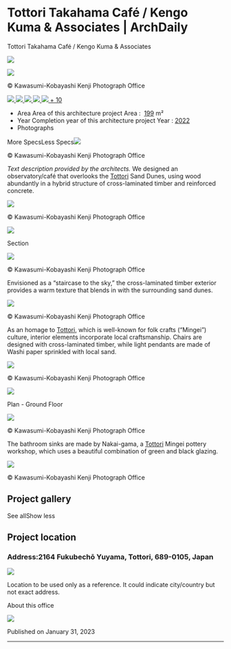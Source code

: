 # Tottori Takahama Café / Kengo Kuma & Associates | ArchDaily
Tottori Takahama Café / Kengo Kuma & Associates

[![](https://images.adsttc.com/BOTY/widgets/us_2023_nomination_outside.png)
](https://boty.archdaily.com/us?edition=2023)

[![](https://images.adsttc.com/media/images/63d3/bc11/760d/d21c/cbef/278f/newsletter/tottori-takahama-cafe-kengo-kuma-and-associates_6.jpg?1674820658)
](https://www.archdaily.com/995560/tottori-takahama-cafe-kengo-kuma-and-associates/63d3bc11760dd21ccbef278f-tottori-takahama-cafe-kengo-kuma-and-associates-photo)

© Kawasumi-Kobayashi Kenji Photograph Office

[![](https://images.adsttc.com/media/images/63d3/bc11/760d/d260/4e97/e3e2/thumb_jpg/tottori-takahama-cafe-kengo-kuma-and-associates_3.jpg?1674820653)
](https://www.archdaily.com/995560/tottori-takahama-cafe-kengo-kuma-and-associates/63d3bc11760dd2604e97e3e2-tottori-takahama-cafe-kengo-kuma-and-associates-photo)[![](https://images.adsttc.com/media/images/63d3/bc10/7643/4a43/615b/8f65/thumb_jpg/tottori-takahama-cafe-kengo-kuma-and-associates_5.jpg?1674820642)
](https://www.archdaily.com/995560/tottori-takahama-cafe-kengo-kuma-and-associates/63d3bc1076434a43615b8f65-tottori-takahama-cafe-kengo-kuma-and-associates-photo)[![](https://images.adsttc.com/media/images/63d3/bc11/7643/4a12/6071/69f8/thumb_jpg/tottori-takahama-cafe-kengo-kuma-and-associates_9.jpg?1674820667)
](https://www.archdaily.com/995560/tottori-takahama-cafe-kengo-kuma-and-associates/63d3bc1176434a12607169f8-tottori-takahama-cafe-kengo-kuma-and-associates-photo)[![](https://images.adsttc.com/media/images/63d3/bc11/7643/4a12/6071/69f7/thumb_jpg/tottori-takahama-cafe-kengo-kuma-and-associates_7.jpg?1674820644)
](https://www.archdaily.com/995560/tottori-takahama-cafe-kengo-kuma-and-associates/63d3bc1176434a12607169f7-tottori-takahama-cafe-kengo-kuma-and-associates-photo)[![](https://images.adsttc.com/media/images/63d3/bc11/760d/d21c/cbef/278f/newsletter/tottori-takahama-cafe-kengo-kuma-and-associates_6.jpg?1674820658)
\+ 10](https://www.archdaily.com/995560/tottori-takahama-cafe-kengo-kuma-and-associates/63d3bc11760dd21ccbef278f-tottori-takahama-cafe-kengo-kuma-and-associates-photo)

-   Area Area of this architecture project Area :  [199](https://www.archdaily.com/search/projects/min_area/159/max_area/238?ad_name=project-specs&ad_medium=single) m²
-   Year Completion year of this architecture project Year : [2022](https://www.archdaily.com/search/projects/year/2022?ad_name=project-specs&ad_medium=single)
-   Photographs

More SpecsLess Specs[![](https://images.adsttc.com/media/images/63d3/bc11/760d/d260/4e97/e3e2/newsletter/tottori-takahama-cafe-kengo-kuma-and-associates_3.jpg?1674820653)
](https://www.archdaily.com/995560/tottori-takahama-cafe-kengo-kuma-and-associates/63d3bc11760dd2604e97e3e2-tottori-takahama-cafe-kengo-kuma-and-associates-photo)

© Kawasumi-Kobayashi Kenji Photograph Office

_Text description provided by the architects._ We designed an observatory/café that overlooks the [Tottori](https://www.archdaily.com/tag/tottori) Sand Dunes, using wood abundantly in a hybrid structure of cross-laminated timber and reinforced concrete.

[![](https://images.adsttc.com/media/images/63d3/bc10/7643/4a43/615b/8f65/newsletter/tottori-takahama-cafe-kengo-kuma-and-associates_5.jpg?1674820642)
](https://www.archdaily.com/995560/tottori-takahama-cafe-kengo-kuma-and-associates/63d3bc1076434a43615b8f65-tottori-takahama-cafe-kengo-kuma-and-associates-photo)

© Kawasumi-Kobayashi Kenji Photograph Office

[![](https://images.adsttc.com/media/images/63d3/bc41/760d/d21c/cbef/2792/newsletter/drawing-page-4-4.jpg?1674820684)
](https://www.archdaily.com/995560/tottori-takahama-cafe-kengo-kuma-and-associates/63d3bc41760dd21ccbef2792-tottori-takahama-cafe-kengo-kuma-and-associates-section)

Section

[![](https://images.adsttc.com/media/images/63d3/bc10/760d/d260/2897/e3e2/newsletter/tottori-takahama-cafe-kengo-kuma-and-associates_4.jpg?1674820653)
](https://www.archdaily.com/995560/tottori-takahama-cafe-kengo-kuma-and-associates/63d3bc10760dd2602897e3e2-tottori-takahama-cafe-kengo-kuma-and-associates-photo)

© Kawasumi-Kobayashi Kenji Photograph Office

Envisioned as a “staircase to the sky,” the cross-laminated timber exterior provides a warm texture that blends in with the surrounding sand dunes.

[![](https://images.adsttc.com/media/images/63d3/bc11/7643/4a12/6071/69f7/newsletter/tottori-takahama-cafe-kengo-kuma-and-associates_7.jpg?1674820644)
](https://www.archdaily.com/995560/tottori-takahama-cafe-kengo-kuma-and-associates/63d3bc1176434a12607169f7-tottori-takahama-cafe-kengo-kuma-and-associates-photo)

© Kawasumi-Kobayashi Kenji Photograph Office

As an homage to [Tottori](https://www.archdaily.com/tag/tottori), which is well-known for folk crafts (“Mingei”) culture, interior elements incorporate local craftsmanship. Chairs are designed with cross-laminated timber, while light pendants are made of Washi paper sprinkled with local sand.

[![](https://images.adsttc.com/media/images/63d3/bc11/7643/4a12/6071/69f8/newsletter/tottori-takahama-cafe-kengo-kuma-and-associates_9.jpg?1674820667)
](https://www.archdaily.com/995560/tottori-takahama-cafe-kengo-kuma-and-associates/63d3bc1176434a12607169f8-tottori-takahama-cafe-kengo-kuma-and-associates-photo)

© Kawasumi-Kobayashi Kenji Photograph Office

[![](https://images.adsttc.com/media/images/63d3/bc41/760d/d21c/cbef/2793/newsletter/drawing-page-1-1.jpg?1674820688)
](https://www.archdaily.com/995560/tottori-takahama-cafe-kengo-kuma-and-associates/63d3bc41760dd21ccbef2793-tottori-takahama-cafe-kengo-kuma-and-associates-plan-ground-floor)

Plan - Ground Floor

[![](https://images.adsttc.com/media/images/63d3/bc11/7643/4a43/615b/8f66/newsletter/tottori-takahama-cafe-kengo-kuma-and-associates_8.jpg?1674820671)
](https://www.archdaily.com/995560/tottori-takahama-cafe-kengo-kuma-and-associates/63d3bc1176434a43615b8f66-tottori-takahama-cafe-kengo-kuma-and-associates-photo)

© Kawasumi-Kobayashi Kenji Photograph Office

The bathroom sinks are made by Nakai-gama, a [Tottori](https://www.archdaily.com/tag/tottori) Mingei pottery workshop, which uses a beautiful combination of green and black glazing.

[![](https://images.adsttc.com/media/images/63d3/bc10/7643/4a12/6071/69f6/newsletter/tottori-takahama-cafe-kengo-kuma-and-associates_1.jpg?1674820637)
](https://www.archdaily.com/995560/tottori-takahama-cafe-kengo-kuma-and-associates/63d3bc1076434a12607169f6-tottori-takahama-cafe-kengo-kuma-and-associates-photo)

© Kawasumi-Kobayashi Kenji Photograph Office

## Project gallery

See allShow less

## Project location

### Address:2164 Fukubechō Yuyama, Tottori, 689-0105, Japan

![](https://images.adsttc.com/media/image_maps/63d3/b9b0/760d/d21c/cbef/2761/large/open-uri20230127-1-qqxtoy.jpg?1674820018)

Location to be used only as a reference. It could indicate city/country but not exact address.

About this office

![](https://images.adsttc.com/media/images/63d3/bc11/760d/d260/4e97/e3e2/thumb_jpg/tottori-takahama-cafe-kengo-kuma-and-associates_3.jpg?1674820653)

Published on January 31, 2023


* * *
